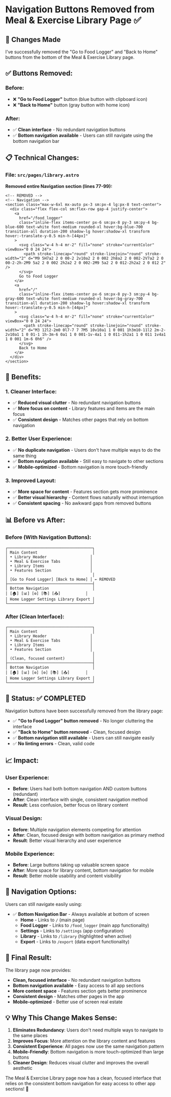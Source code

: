 # Navigation Buttons Removed from Meal & Exercise Library Page ✅

## 🎉 **Changes Made**

I've successfully removed the "Go to Food Logger" and "Back to Home" buttons from the bottom of the Meal & Exercise Library page.

## ✅ **Buttons Removed:**

### **Before:**
- ❌ **"Go to Food Logger"** button (blue button with clipboard icon)
- ❌ **"Back to Home"** button (gray button with home icon)

### **After:**
- ✅ **Clean interface** - No redundant navigation buttons
- ✅ **Bottom navigation available** - Users can still navigate using the bottom navigation bar

## 📋 **Technical Changes:**

### **File: `src/pages/library.astro`**
**Removed entire Navigation section (lines 77-99):**
```astro
<!-- REMOVED -->
<!-- Navigation -->
<section class="max-w-6xl mx-auto px-3 sm:px-4 lg:px-8 text-center">
  <div class="flex flex-col sm:flex-row gap-4 justify-center">
    <a 
      href="/food_logger" 
      class="inline-flex items-center px-6 sm:px-8 py-3 sm:py-4 bg-blue-600 text-white font-medium rounded-xl hover:bg-blue-700 transition-all duration-200 shadow-lg hover:shadow-xl transform hover:-translate-y-0.5 min-h-[44px]"
    >
      <svg class="w-4 h-4 mr-2" fill="none" stroke="currentColor" viewBox="0 0 24 24">
        <path stroke-linecap="round" stroke-linejoin="round" stroke-width="2" d="M9 5H7a2 2 0 00-2 2v10a2 2 0 002 2h8a2 2 0 002-2V7a2 2 0 00-2-2h-2M9 5a2 2 0 002 2h2a2 2 0 002-2M9 5a2 2 0 012-2h2a2 2 0 012 2" />
      </svg>
      Go to Food Logger
    </a>
    <a 
      href="/" 
      class="inline-flex items-center px-6 sm:px-8 py-3 sm:py-4 bg-gray-600 text-white font-medium rounded-xl hover:bg-gray-700 transition-all duration-200 shadow-lg hover:shadow-xl transform hover:-translate-y-0.5 min-h-[44px]"
    >
      <svg class="w-4 h-4 mr-2" fill="none" stroke="currentColor" viewBox="0 0 24 24">
        <path stroke-linecap="round" stroke-linejoin="round" stroke-width="2" d="M3 12l2-2m0 0l7-7 7 7M5 10v10a1 1 0 001 1h3m10-11l2 2m-2-2v10a1 1 0 01-1 1h-3m-6 0a1 1 0 001-1v-4a1 1 0 011-1h2a1 1 0 011 1v4a1 1 0 001 1m-6 0h6" />
      </svg>
      Back to Home
    </a>
  </div>
</section>
```

## 🎯 **Benefits:**

### **1. Cleaner Interface:**
- ✅ **Reduced visual clutter** - No redundant navigation buttons
- ✅ **More focus on content** - Library features and items are the main focus
- ✅ **Consistent design** - Matches other pages that rely on bottom navigation

### **2. Better User Experience:**
- ✅ **No duplicate navigation** - Users don't have multiple ways to do the same thing
- ✅ **Bottom navigation available** - Still easy to navigate to other sections
- ✅ **Mobile-optimized** - Bottom navigation is more touch-friendly

### **3. Improved Layout:**
- ✅ **More space for content** - Features section gets more prominence
- ✅ **Better visual hierarchy** - Content flows naturally without interruption
- ✅ **Consistent spacing** - No awkward gaps from removed buttons

## 📊 **Before vs After:**

### **Before (With Navigation Buttons):**
```
┌─────────────────────────────────────┐
│ Main Content                        │
│ • Library Header                   │
│ • Meal & Exercise Tabs             │
│ • Library Items                    │
│ • Features Section                 │
│                                     │
│ [Go to Food Logger] [Back to Home] │ ← REMOVED
├─────────────────────────────────────┤
│ Bottom Navigation                   │
│ [🏠] [📊] [⚙️] [📚] [📤]           │
│ Home Logger Settings Library Export │
└─────────────────────────────────────┘
```

### **After (Clean Interface):**
```
┌─────────────────────────────────────┐
│ Main Content                        │
│ • Library Header                   │
│ • Meal & Exercise Tabs             │
│ • Library Items                    │
│ • Features Section                 │
│                                     │
│ (Clean, focused content)            │
├─────────────────────────────────────┤
│ Bottom Navigation                   │
│ [🏠] [📊] [⚙️] [⚙️] [📚] [📤]       │
│ Home Logger Settings Library Export │
└─────────────────────────────────────┘
```

## 🚀 **Status: ✅ COMPLETED**

Navigation buttons have been successfully removed from the library page:
- ✅ **"Go to Food Logger" button removed** - No longer cluttering the interface
- ✅ **"Back to Home" button removed** - Clean, focused design
- ✅ **Bottom navigation still available** - Users can still navigate easily
- ✅ **No linting errors** - Clean, valid code

## 📈 **Impact:**

### **User Experience:**
- **Before**: Users had both bottom navigation AND custom buttons (redundant)
- **After**: Clean interface with single, consistent navigation method
- **Result**: Less confusion, better focus on library content

### **Visual Design:**
- **Before**: Multiple navigation elements competing for attention
- **After**: Clean, focused design with bottom navigation as primary method
- **Result**: Better visual hierarchy and user experience

### **Mobile Experience:**
- **Before**: Large buttons taking up valuable screen space
- **After**: More space for library content, bottom navigation for mobile
- **Result**: Better mobile usability and content visibility

## 🔄 **Navigation Options:**

Users can still navigate easily using:
- ✅ **Bottom Navigation Bar** - Always available at bottom of screen
  - **Home** - Links to `/` (main page)
  - **Food Logger** - Links to `/food_logger` (main app functionality)
  - **Settings** - Links to `/settings` (app configuration)
  - **Library** - Links to `/library` (highlighted when active)
  - **Export** - Links to `/export` (data export functionality)

## 🎨 **Final Result:**

The library page now provides:
- **Clean, focused interface** - No redundant navigation buttons
- **Bottom navigation available** - Easy access to all app sections
- **More content space** - Features section gets better prominence
- **Consistent design** - Matches other pages in the app
- **Mobile-optimized** - Better use of screen real estate

## 💡 **Why This Change Makes Sense:**

1. **Eliminates Redundancy**: Users don't need multiple ways to navigate to the same places
2. **Improves Focus**: More attention on the library content and features
3. **Consistent Experience**: All pages now use the same navigation pattern
4. **Mobile-Friendly**: Bottom navigation is more touch-optimized than large buttons
5. **Cleaner Design**: Reduces visual clutter and improves the overall aesthetic

The Meal & Exercise Library page now has a clean, focused interface that relies on the consistent bottom navigation for easy access to other app sections! 🎉
